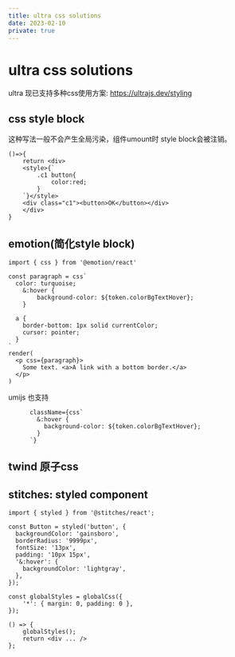 ```yaml
---
title: ultra css solutions
date: 2023-02-10
private: true
---
```

# ultra css solutions
ultra 现已支持多种css使用方案:
https://ultrajs.dev/styling

## css style block
这种写法一般不会产生全局污染，组件umount时 style block会被注销。

    ()=>{
        return <div>
        <style>{`
            .c1 button{
                color:red;
            }
        `}</style>
        <div class="c1"><button>OK</button></div>
        </div>
    }

## emotion(简化style block)
    import { css } from '@emotion/react'

    const paragraph = css`
      color: turquoise;
        &:hover {
            background-color: ${token.colorBgTextHover};
        }

      a {
        border-bottom: 1px solid currentColor;
        cursor: pointer;
      }
    `
    render(
      <p css={paragraph}>
        Some text. <a>A link with a bottom border.</a>
      </p>
    )

umijs 也支持

          className={css`
            &:hover {
              background-color: ${token.colorBgTextHover};
            }
          `}
## twind 原子css

## stitches: styled component
    import { styled } from '@stitches/react';

    const Button = styled('button', {
      backgroundColor: 'gainsboro',
      borderRadius: '9999px',
      fontSize: '13px',
      padding: '10px 15px',
      '&:hover': {
        backgroundColor: 'lightgray',
      },
    });

    const globalStyles = globalCss({
        '*': { margin: 0, padding: 0 },
    });

    () => {
        globalStyles();
        return <div ... />
    };
